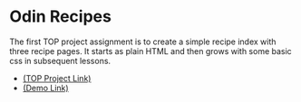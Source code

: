 # Odin Recipes

The first TOP project assignment is to create a simple recipe index with three recipe pages. It starts as plain HTML and then grows with some basic css in subsequent lessons.

- [(TOP Project Link)](https://www.theodinproject.com/lessons/foundations-recipes)
- [(Demo Link)](https://fabulousgk.github.io/top-projects/projects/odin-recipies/)
